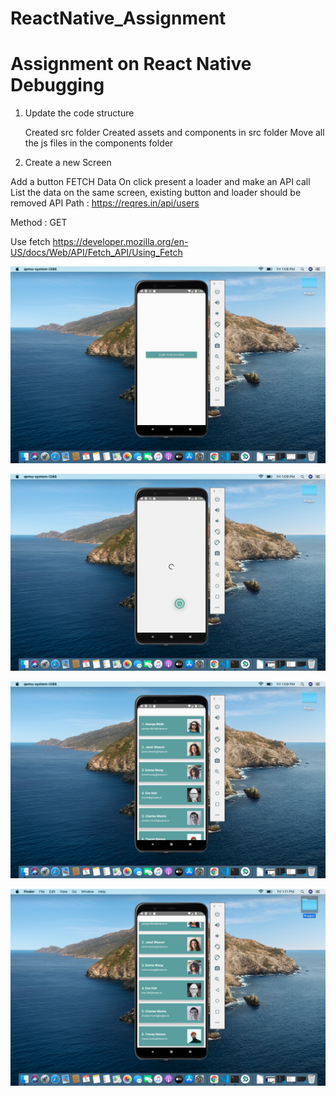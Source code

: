 # ReactNative_Assignment
# Assignment on React Native Debugging

1) Update the code structure 

    Created src folder
    Created assets and components in src folder
    Move all the js files in the components folder
    

2) Create a new Screen 

Add a button FETCH Data
On click present a loader and make an API call 
List the data on the same screen, existing button and loader should be removed
API Path : https://reqres.in/api/users

Method : GET 

Use fetch https://developer.mozilla.org/en-US/docs/Web/API/Fetch_API/Using_Fetch

![](Screenshots/ApiCall1.png)

![](Screenshots/ApiCall2.png)

![](Screenshots/ApiCall3.png)

![](Screenshots/ApiCall4.png)
